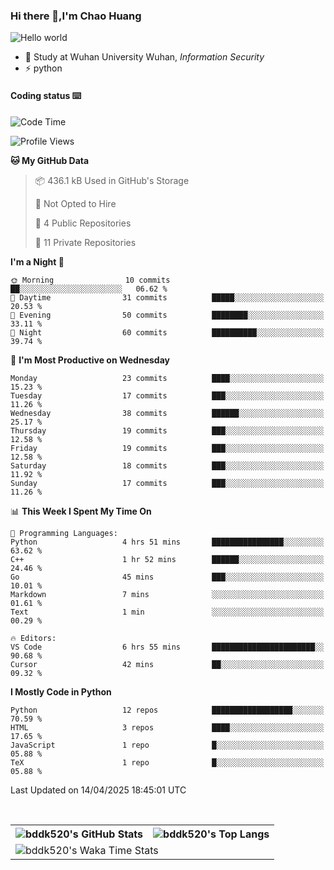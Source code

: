 ### Hi there 👋,I'm Chao Huang


<img src="https://raw.githubusercontent.com/sagar-viradiya/sagar-viradiya/master/resources/banner.png" alt="Hello world">


<br/>


- 🍻  Study at Wuhan University Wuhan, _Information Security_
- ⚡  python



#### Coding status  ⌨️

<!--START_SECTION:waka-->
![Code Time](http://img.shields.io/badge/Code%20Time-770%20hrs%205%20mins-blue)

![Profile Views](http://img.shields.io/badge/Profile%20Views-0-blue)

**🐱 My GitHub Data** 

> 📦 436.1 kB Used in GitHub's Storage 
 > 
> 🚫 Not Opted to Hire
 > 
> 📜 4 Public Repositories 
 > 
> 🔑 11 Private Repositories 
 > 
**I'm a Night 🦉** 

```text
🌞 Morning                10 commits          ██░░░░░░░░░░░░░░░░░░░░░░░   06.62 % 
🌆 Daytime                31 commits          █████░░░░░░░░░░░░░░░░░░░░   20.53 % 
🌃 Evening                50 commits          ████████░░░░░░░░░░░░░░░░░   33.11 % 
🌙 Night                  60 commits          ██████████░░░░░░░░░░░░░░░   39.74 % 
```
📅 **I'm Most Productive on Wednesday** 

```text
Monday                   23 commits          ████░░░░░░░░░░░░░░░░░░░░░   15.23 % 
Tuesday                  17 commits          ███░░░░░░░░░░░░░░░░░░░░░░   11.26 % 
Wednesday                38 commits          ██████░░░░░░░░░░░░░░░░░░░   25.17 % 
Thursday                 19 commits          ███░░░░░░░░░░░░░░░░░░░░░░   12.58 % 
Friday                   19 commits          ███░░░░░░░░░░░░░░░░░░░░░░   12.58 % 
Saturday                 18 commits          ███░░░░░░░░░░░░░░░░░░░░░░   11.92 % 
Sunday                   17 commits          ███░░░░░░░░░░░░░░░░░░░░░░   11.26 % 
```


📊 **This Week I Spent My Time On** 

```text
💬 Programming Languages: 
Python                   4 hrs 51 mins       ████████████████░░░░░░░░░   63.62 % 
C++                      1 hr 52 mins        ██████░░░░░░░░░░░░░░░░░░░   24.46 % 
Go                       45 mins             ███░░░░░░░░░░░░░░░░░░░░░░   10.01 % 
Markdown                 7 mins              ░░░░░░░░░░░░░░░░░░░░░░░░░   01.61 % 
Text                     1 min               ░░░░░░░░░░░░░░░░░░░░░░░░░   00.29 % 

🔥 Editors: 
VS Code                  6 hrs 55 mins       ███████████████████████░░   90.68 % 
Cursor                   42 mins             ██░░░░░░░░░░░░░░░░░░░░░░░   09.32 % 
```

**I Mostly Code in Python** 

```text
Python                   12 repos            ██████████████████░░░░░░░   70.59 % 
HTML                     3 repos             ████░░░░░░░░░░░░░░░░░░░░░   17.65 % 
JavaScript               1 repo              █░░░░░░░░░░░░░░░░░░░░░░░░   05.88 % 
TeX                      1 repo              █░░░░░░░░░░░░░░░░░░░░░░░░   05.88 % 
```




 Last Updated on 14/04/2025 18:45:01 UTC
<!--END_SECTION:waka-->

<br/>

<table>
  <tr>
    <th>
      <img alt="bddk520's GitHub Stats" src="https://github-readme-stats-git-masterrstaa-rickstaa.vercel.app/api?username=bddk520&show_icons=true&theme=transparent&hide_border=true" align="center" />
    </th>
    <th>
      <img alt="bddk520's Top Langs" src="https://github-readme-stats-git-masterrstaa-rickstaa.vercel.app/api/top-langs/?username=bddk520&layout=compact&theme=transparent&hide_border=true&langs_count=10&hide=CMake" align="center" /> 
    </th>
  </tr>
  <tr>
    <td colspan=2>
      <img alt="bddk520's Waka Time Stats" src="https://github-readme-stats.vercel.app/api/wakatime?username=bddk&hide_border=true&layout=compact&theme=transparent&custom_title=WorkTimeThisWeek&range=last_7_days" align="center"/>
    </td>
  </tr>
</table>
